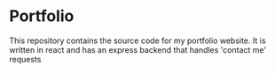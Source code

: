 # Portfolio

This repository contains the source code for my portfolio website. It is written in react and has an express backend that handles 'contact me' requests
